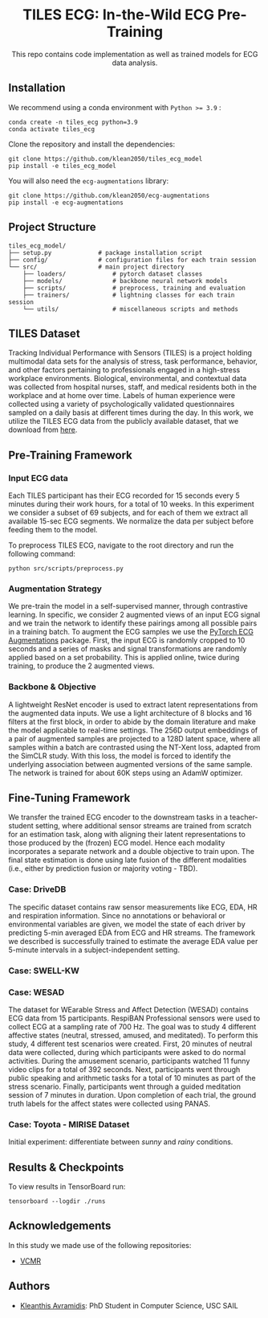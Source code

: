 

<div align="center">

# TILES ECG: In-the-Wild ECG Pre-Training
This repo contains code implementation as well as trained models for ECG data analysis.
  
</div>

## Installation

We recommend using a conda environment with ``Python >= 3.9`` :
```
conda create -n tiles_ecg python=3.9
conda activate tiles_ecg
```
Clone the repository and install the dependencies:
```
git clone https://github.com/klean2050/tiles_ecg_model
pip install -e tiles_ecg_model
```
You will also need the ``ecg-augmentations`` library:
```
git clone https://github.com/klean2050/ecg-augmentations
pip install -e ecg-augmentations
```

## Project Structure

```
tiles_ecg_model/
├── setup.py             # package installation script
├── config/              # configuration files for each train session
└── src/                 # main project directory
    ├── loaders/             # pytorch dataset classes
    ├── models/              # backbone neural network models
    ├── scripts/             # preprocess, training and evaluation
    ├── trainers/            # lightning classes for each train session
    └── utils/               # miscellaneous scripts and methods
```

## TILES Dataset

Tracking Individual Performance with Sensors (TILES) is a project holding multimodal data sets for the analysis of stress, task performance, behavior, and other factors pertaining to professionals engaged in a high-stress workplace environments. Biological, environmental, and contextual data was collected from hospital nurses, staff, and medical residents both in the workplace and at home over time. Labels of human experience were collected using a variety of psychologically validated questionnaires sampled on a daily basis at different times during the day. In this work, we utilize the TILES ECG data from the publicly available dataset, that we download from [here](https://tiles-data.isi.edu/).

## Pre-Training Framework

### Input ECG data

Each TILES participant has their ECG recorded for 15 seconds every 5 minutes during their work hours, for a total of 10 weeks. In this experiment we consider a subset of 69 subjects, and for each of them we extract all available 15-sec ECG segments. We normalize the data per subject before feeding them to the model.

To preprocess TILES ECG, navigate to the root directory and run the following command:
```
python src/scripts/preprocess.py
```

### Augmentation Strategy

We pre-train the model in a self-supervised manner, through contrastive learning. In specific, we consider 2 augmented views of an input ECG signal and we train the network to identify these pairings among all possible pairs in a training batch. To augment the ECG samples we use the [PyTorch ECG Augmentations](https://github.com/klean2050/ecg-augmentations) package. First, the input ECG is randomly cropped to 10 seconds and a series of masks and signal transformations are randomly applied based on a set probability. This is applied online, twice during training, to produce the 2 augmented views.

### Backbone \& Objective

A lightweight ResNet encoder is used to extract latent representations from the augmented data inputs. We use a light architecture of 8 blocks and 16 filters at the first block, in order to abide by the domain literature and make the model applicable to real-time settings. The 256D output embeddings of a pair of augmented samples are projected to a 128D latent space, where all samples within a batch are contrasted using the NT-Xent loss, adapted from the SimCLR study. With this loss, the model is forced to identify the underlying association between augmented versions of the same sample. The network is trained for about 60K steps using an AdamW optimizer.

## Fine-Tuning Framework

We transfer the trained ECG encoder to the downstream tasks in a teacher-student setting, where additional sensor streams are trained from scratch for an estimation task, along with aligning their latent representations to those produced by the (frozen) ECG model. Hence each modality incorporates a separate network and a double objective to train upon. The final state estimation is done using late fusion of the different modalities (i.e., either by prediction fusion or majority voting - TBD).

### Case: DriveDB

The specific dataset contains raw sensor measurements like ECG, EDA, HR and respiration information. Since no annotations or behavioral or environmental variables are given, we model the state of each driver by predicting 5-min averaged EDA from ECG and HR streams. The framework we described is successfully trained to estimate the average EDA value per 5-minute intervals in a subject-independent setting.

### Case: SWELL-KW

### Case: WESAD

The dataset for WEarable Stress and Affect Detection (WESAD) contains ECG data from 15 participants. RespiBAN Professional sensors were used to collect ECG at a sampling rate of 700 Hz. The goal was to study 4 different affective states (neutral, stressed, amused, and meditated). To perform this study, 4 different test scenarios were created. First, 20 minutes of neutral data were collected, during which participants were asked to do normal activities. During the amusement scenario, participants watched 11 funny video clips for a total of 392 seconds. Next, participants went through public speaking and arithmetic tasks for a total of 10 minutes as part of the stress scenario. Finally, participants went through a guided meditation session of 7 minutes in duration. Upon completion of each trial, the ground truth labels for the affect states were collected using PANAS.

### Case: Toyota - MIRISE Dataset

Initial experiment: differentiate between *sunny* and *rainy* conditions.

## Results & Checkpoints

To view results in TensorBoard run:
```
tensorboard --logdir ./runs
```

## Acknowledgements

In this study we made use of the following repositories:

* [VCMR](https://github.com/klean2050/VCMR)


## Authors
* [Kleanthis Avramidis](https://klean2050.github.io): PhD Student in Computer Science, USC SAIL
